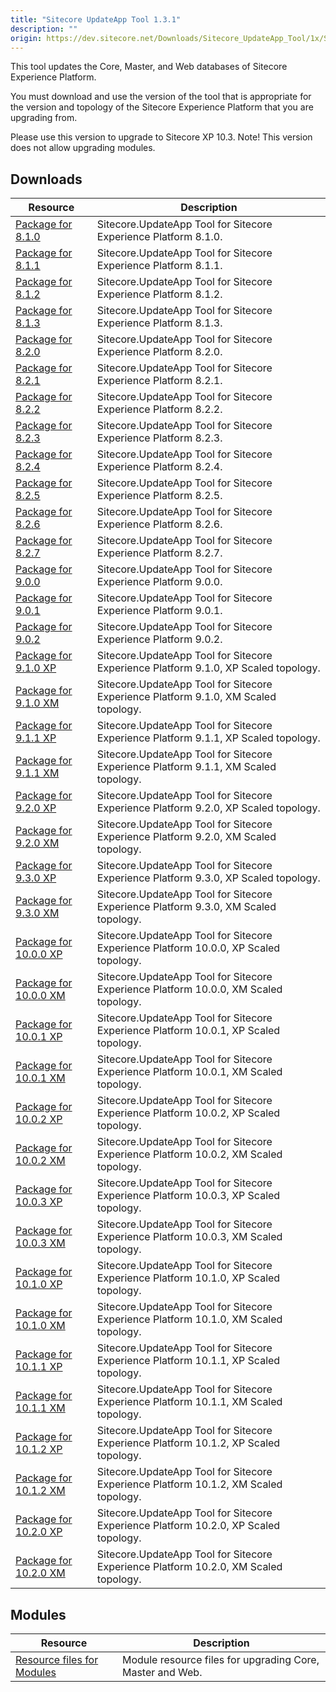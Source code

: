 ```yaml
---
title: "Sitecore UpdateApp Tool 1.3.1"
description: ""
origin: https://dev.sitecore.net/Downloads/Sitecore_UpdateApp_Tool/1x/Sitecore_UpdateApp_Tool_131
---
```


This tool updates the Core, Master, and Web databases of Sitecore Experience Platform.

You must download and use the version of the tool that is appropriate for the version and topology of the Sitecore Experience Platform that you are upgrading from.

  <Alert variant='warning' mb={4}>
    <AlertIcon />
    Please use this version to upgrade to Sitecore XP 10.3. Note! This version does not allow upgrading modules.
  </Alert>
  

## Downloads

 | Resource | Description |
 | --- | --- |
 | [Package for 8.1.0](https://scdp.blob.core.windows.net/downloads/Sitecore%20UpdateApp%20Tool/1x/Sitecore%20UpdateApp%20Tool%20131/Secure/Sitecore.UpdateApp%201.3.1%20for%20Sitecore%208.1.0%20rev.%20151003.zip) | Sitecore.UpdateApp Tool for Sitecore Experience Platform 8.1.0. |
 | [Package for 8.1.1](https://scdp.blob.core.windows.net/downloads/Sitecore%20UpdateApp%20Tool/1x/Sitecore%20UpdateApp%20Tool%20131/Secure/Sitecore.UpdateApp%201.3.1%20for%20Sitecore%208.1.1%20rev.%20151207.zip) | Sitecore.UpdateApp Tool for Sitecore Experience Platform 8.1.1. |
 | [Package for 8.1.2](https://scdp.blob.core.windows.net/downloads/Sitecore%20UpdateApp%20Tool/1x/Sitecore%20UpdateApp%20Tool%20131/Secure/Sitecore.UpdateApp%201.3.1%20for%20Sitecore%208.1.2%20rev.%20160302.zip) | Sitecore.UpdateApp Tool for Sitecore Experience Platform 8.1.2. |
 | [Package for 8.1.3](https://scdp.blob.core.windows.net/downloads/Sitecore%20UpdateApp%20Tool/1x/Sitecore%20UpdateApp%20Tool%20131/Secure/Sitecore.UpdateApp%201.3.1%20for%20Sitecore%208.1.3%20rev.%20160519.zip) | Sitecore.UpdateApp Tool for Sitecore Experience Platform 8.1.3. |
 | [Package for 8.2.0](https://scdp.blob.core.windows.net/downloads/Sitecore%20UpdateApp%20Tool/1x/Sitecore%20UpdateApp%20Tool%20131/Secure/Sitecore.UpdateApp%201.3.1%20for%20Sitecore%208.2.0%20rev.%20160729.zip) | Sitecore.UpdateApp Tool for Sitecore Experience Platform 8.2.0. |
 | [Package for 8.2.1](https://scdp.blob.core.windows.net/downloads/Sitecore%20UpdateApp%20Tool/1x/Sitecore%20UpdateApp%20Tool%20131/Secure/Sitecore.UpdateApp%201.3.1%20for%20Sitecore%208.2.1%20rev.%20161115.zip) | Sitecore.UpdateApp Tool for Sitecore Experience Platform 8.2.1. |
 | [Package for 8.2.2](https://scdp.blob.core.windows.net/downloads/Sitecore%20UpdateApp%20Tool/1x/Sitecore%20UpdateApp%20Tool%20131/Secure/Sitecore.UpdateApp%201.3.1%20for%20Sitecore%208.2.2%20rev.%20161221.zip) | Sitecore.UpdateApp Tool for Sitecore Experience Platform 8.2.2. |
 | [Package for 8.2.3](https://scdp.blob.core.windows.net/downloads/Sitecore%20UpdateApp%20Tool/1x/Sitecore%20UpdateApp%20Tool%20131/Secure/Sitecore.UpdateApp%201.3.1%20for%20Sitecore%208.2.3%20rev.%20170407.zip) | Sitecore.UpdateApp Tool for Sitecore Experience Platform 8.2.3. |
 | [Package for 8.2.4](https://scdp.blob.core.windows.net/downloads/Sitecore%20UpdateApp%20Tool/1x/Sitecore%20UpdateApp%20Tool%20131/Secure/Sitecore.UpdateApp%201.3.1%20for%20Sitecore%208.2.4%20rev.%20170614.zip) | Sitecore.UpdateApp Tool for Sitecore Experience Platform 8.2.4. |
 | [Package for 8.2.5](https://scdp.blob.core.windows.net/downloads/Sitecore%20UpdateApp%20Tool/1x/Sitecore%20UpdateApp%20Tool%20131/Secure/Sitecore.UpdateApp%201.3.1%20for%20Sitecore%208.2.5%20rev.%20170728.zip) | Sitecore.UpdateApp Tool for Sitecore Experience Platform 8.2.5. |
 | [Package for 8.2.6](https://scdp.blob.core.windows.net/downloads/Sitecore%20UpdateApp%20Tool/1x/Sitecore%20UpdateApp%20Tool%20131/Secure/Sitecore.UpdateApp%201.3.1%20for%20Sitecore%208.2.6%20rev.%20171121.zip) | Sitecore.UpdateApp Tool for Sitecore Experience Platform 8.2.6. |
 | [Package for 8.2.7](https://scdp.blob.core.windows.net/downloads/Sitecore%20UpdateApp%20Tool/1x/Sitecore%20UpdateApp%20Tool%20131/Secure/Sitecore.UpdateApp%201.3.1%20for%20Sitecore%208.2.7%20rev.%20180406.zip) | Sitecore.UpdateApp Tool for Sitecore Experience Platform 8.2.7. |
 | [Package for 9.0.0](https://scdp.blob.core.windows.net/downloads/Sitecore%20UpdateApp%20Tool/1x/Sitecore%20UpdateApp%20Tool%20131/Secure/Sitecore.UpdateApp%201.3.1%20for%20Sitecore%209.0.0%20rev.%20171002.zip) | Sitecore.UpdateApp Tool for Sitecore Experience Platform 9.0.0. |
 | [Package for 9.0.1](https://scdp.blob.core.windows.net/downloads/Sitecore%20UpdateApp%20Tool/1x/Sitecore%20UpdateApp%20Tool%20131/Secure/Sitecore.UpdateApp%201.3.1%20for%20Sitecore%209.0.1%20rev.%20171219.zip) | Sitecore.UpdateApp Tool for Sitecore Experience Platform 9.0.1. |
 | [Package for 9.0.2](https://scdp.blob.core.windows.net/downloads/Sitecore%20UpdateApp%20Tool/1x/Sitecore%20UpdateApp%20Tool%20131/Secure/Sitecore.UpdateApp%201.3.1%20for%20Sitecore%209.0.2%20rev.%20180604.zip) | Sitecore.UpdateApp Tool for Sitecore Experience Platform 9.0.2. |
 | [Package for 9.1.0 XP](https://scdp.blob.core.windows.net/downloads/Sitecore%20UpdateApp%20Tool/1x/Sitecore%20UpdateApp%20Tool%20131/Secure/Sitecore.UpdateApp%201.3.1%20for%20Sitecore%209.1.0%20rev.%20001564%20(XP).zip) | Sitecore.UpdateApp Tool for Sitecore Experience Platform 9.1.0, XP Scaled topology. |
 | [Package for 9.1.0 XM](https://scdp.blob.core.windows.net/downloads/Sitecore%20UpdateApp%20Tool/1x/Sitecore%20UpdateApp%20Tool%20131/Secure/Sitecore.UpdateApp%201.3.1%20for%20Sitecore%209.1.0%20rev.%20001564%20(XM).zip) | Sitecore.UpdateApp Tool for Sitecore Experience Platform 9.1.0, XM Scaled topology. |
 | [Package for 9.1.1 XP](https://scdp.blob.core.windows.net/downloads/Sitecore%20UpdateApp%20Tool/1x/Sitecore%20UpdateApp%20Tool%20131/Secure/Sitecore.UpdateApp%201.3.1%20for%20Sitecore%209.1.1%20rev.%20002459%20(XP).zip) | Sitecore.UpdateApp Tool for Sitecore Experience Platform 9.1.1, XP Scaled topology. |
 | [Package for 9.1.1 XM](https://scdp.blob.core.windows.net/downloads/Sitecore%20UpdateApp%20Tool/1x/Sitecore%20UpdateApp%20Tool%20131/Secure/Sitecore.UpdateApp%201.3.1%20for%20Sitecore%209.1.1%20rev.%20002459%20(XM).zip) | Sitecore.UpdateApp Tool for Sitecore Experience Platform 9.1.1, XM Scaled topology. |
 | [Package for 9.2.0 XP](https://scdp.blob.core.windows.net/downloads/Sitecore%20UpdateApp%20Tool/1x/Sitecore%20UpdateApp%20Tool%20131/Secure/Sitecore.UpdateApp%201.3.1%20for%20Sitecore%209.2.0%20rev.%20002893%20(XP).zip) | Sitecore.UpdateApp Tool for Sitecore Experience Platform 9.2.0, XP Scaled topology. |
 | [Package for 9.2.0 XM](https://scdp.blob.core.windows.net/downloads/Sitecore%20UpdateApp%20Tool/1x/Sitecore%20UpdateApp%20Tool%20131/Secure/Sitecore.UpdateApp%201.3.1%20for%20Sitecore%209.2.0%20rev.%20002893%20(XM).zip) | Sitecore.UpdateApp Tool for Sitecore Experience Platform 9.2.0, XM Scaled topology. |
 | [Package for 9.3.0 XP](https://scdp.blob.core.windows.net/downloads/Sitecore%20UpdateApp%20Tool/1x/Sitecore%20UpdateApp%20Tool%20131/Secure/Sitecore.UpdateApp%201.3.1%20for%20Sitecore%209.3.0%20rev.%20003498%20(XP).zip) | Sitecore.UpdateApp Tool for Sitecore Experience Platform 9.3.0, XP Scaled topology. |
 | [Package for 9.3.0 XM](https://scdp.blob.core.windows.net/downloads/Sitecore%20UpdateApp%20Tool/1x/Sitecore%20UpdateApp%20Tool%20131/Secure/Sitecore.UpdateApp%201.3.1%20for%20Sitecore%209.3.0%20rev.%20003498%20(XM).zip) | Sitecore.UpdateApp Tool for Sitecore Experience Platform 9.3.0, XM Scaled topology. |
 | [Package for 10.0.0 XP](https://scdp.blob.core.windows.net/downloads/Sitecore%20UpdateApp%20Tool/1x/Sitecore%20UpdateApp%20Tool%20131/Secure/Sitecore.UpdateApp%201.3.1%20for%20Sitecore%2010.0.0%20rev.%20004346%20(XP).zip) | Sitecore.UpdateApp Tool for Sitecore Experience Platform 10.0.0, XP Scaled topology. |
 | [Package for 10.0.0 XM](https://scdp.blob.core.windows.net/downloads/Sitecore%20UpdateApp%20Tool/1x/Sitecore%20UpdateApp%20Tool%20131/Secure/Sitecore.UpdateApp%201.3.1%20for%20Sitecore%2010.0.0%20rev.%20004346%20(XM).zip) | Sitecore.UpdateApp Tool for Sitecore Experience Platform 10.0.0, XM Scaled topology. |
 | [Package for 10.0.1 XP](https://scdp.blob.core.windows.net/downloads/Sitecore%20UpdateApp%20Tool/1x/Sitecore%20UpdateApp%20Tool%20131/Secure/Sitecore.UpdateApp%201.3.1%20for%20Sitecore%2010.0.1%20rev.%20004842%20(XP).zip) | Sitecore.UpdateApp Tool for Sitecore Experience Platform 10.0.1, XP Scaled topology. |
 | [Package for 10.0.1 XM](https://scdp.blob.core.windows.net/downloads/Sitecore%20UpdateApp%20Tool/1x/Sitecore%20UpdateApp%20Tool%20131/Secure/Sitecore.UpdateApp%201.3.1%20for%20Sitecore%2010.0.1%20rev.%20004842%20(XM).zip) | Sitecore.UpdateApp Tool for Sitecore Experience Platform 10.0.1, XM Scaled topology. |
 | [Package for 10.0.2 XP](https://scdp.blob.core.windows.net/downloads/Sitecore%20UpdateApp%20Tool/1x/Sitecore%20UpdateApp%20Tool%20131/Secure/Sitecore.UpdateApp%201.3.1%20for%20Sitecore%2010.0.2%20rev.%20006052%20(XP).zip) | Sitecore.UpdateApp Tool for Sitecore Experience Platform 10.0.2, XP Scaled topology. |
 | [Package for 10.0.2 XM](https://scdp.blob.core.windows.net/downloads/Sitecore%20UpdateApp%20Tool/1x/Sitecore%20UpdateApp%20Tool%20131/Secure/Sitecore.UpdateApp%201.3.1%20for%20Sitecore%2010.0.2%20rev.%20006052%20(XM).zip) | Sitecore.UpdateApp Tool for Sitecore Experience Platform 10.0.2, XM Scaled topology. |
 | [Package for 10.0.3 XP](https://scdp.blob.core.windows.net/downloads/Sitecore%20UpdateApp%20Tool/1x/Sitecore%20UpdateApp%20Tool%20131/Secure/Sitecore.UpdateApp%201.3.1%20for%20Sitecore%2010.0.3%20rev.%20006577%20(XP).zip) | Sitecore.UpdateApp Tool for Sitecore Experience Platform 10.0.3, XP Scaled topology. |
 | [Package for 10.0.3 XM](https://scdp.blob.core.windows.net/downloads/Sitecore%20UpdateApp%20Tool/1x/Sitecore%20UpdateApp%20Tool%20131/Secure/Sitecore.UpdateApp%201.3.1%20for%20Sitecore%2010.0.3%20rev.%20006577%20(XM).zip) | Sitecore.UpdateApp Tool for Sitecore Experience Platform 10.0.3, XM Scaled topology. |
 | [Package for 10.1.0 XP](https://scdp.blob.core.windows.net/downloads/Sitecore%20UpdateApp%20Tool/1x/Sitecore%20UpdateApp%20Tool%20131/Secure/Sitecore.UpdateApp%201.3.1%20for%20Sitecore%2010.1.0%20rev.%20005207%20(XP).zip) | Sitecore.UpdateApp Tool for Sitecore Experience Platform 10.1.0, XP Scaled topology. |
 | [Package for 10.1.0 XM](https://scdp.blob.core.windows.net/downloads/Sitecore%20UpdateApp%20Tool/1x/Sitecore%20UpdateApp%20Tool%20131/Secure/Sitecore.UpdateApp%201.3.1%20for%20Sitecore%2010.1.0%20rev.%20005207%20(XM).zip) | Sitecore.UpdateApp Tool for Sitecore Experience Platform 10.1.0, XM Scaled topology. |
 | [Package for 10.1.1 XP](https://scdp.blob.core.windows.net/downloads/Sitecore%20UpdateApp%20Tool/1x/Sitecore%20UpdateApp%20Tool%20131/Secure/Sitecore.UpdateApp%201.3.1%20for%20Sitecore%2010.1.1%20rev.%20005862%20(XP).zip) | Sitecore.UpdateApp Tool for Sitecore Experience Platform 10.1.1, XP Scaled topology. |
 | [Package for 10.1.1 XM](https://scdp.blob.core.windows.net/downloads/Sitecore%20UpdateApp%20Tool/1x/Sitecore%20UpdateApp%20Tool%20131/Secure/Sitecore.UpdateApp%201.3.1%20for%20Sitecore%2010.1.1%20rev.%20005862%20(XM).zip) | Sitecore.UpdateApp Tool for Sitecore Experience Platform 10.1.1, XM Scaled topology. |
 | [Package for 10.1.2 XP](https://scdp.blob.core.windows.net/downloads/Sitecore%20UpdateApp%20Tool/1x/Sitecore%20UpdateApp%20Tool%20131/Secure/Sitecore.UpdateApp%201.3.1%20for%20Sitecore%2010.1.2%20rev.%20006578%20(XP).zip) | Sitecore.UpdateApp Tool for Sitecore Experience Platform 10.1.2, XP Scaled topology. |
 | [Package for 10.1.2 XM](https://scdp.blob.core.windows.net/downloads/Sitecore%20UpdateApp%20Tool/1x/Sitecore%20UpdateApp%20Tool%20131/Secure/Sitecore.UpdateApp%201.3.1%20for%20Sitecore%2010.1.2%20rev.%20006578%20(XM).zip) | Sitecore.UpdateApp Tool for Sitecore Experience Platform 10.1.2, XM Scaled topology. |
 | [Package for 10.2.0 XP](https://scdp.blob.core.windows.net/downloads/Sitecore%20UpdateApp%20Tool/1x/Sitecore%20UpdateApp%20Tool%20131/Secure/Sitecore.UpdateApp%201.3.1%20for%20Sitecore%2010.2.0%20rev.%20006766%20(XP).zip) | Sitecore.UpdateApp Tool for Sitecore Experience Platform 10.2.0, XP Scaled topology. |
 | [Package for 10.2.0 XM](https://scdp.blob.core.windows.net/downloads/Sitecore%20UpdateApp%20Tool/1x/Sitecore%20UpdateApp%20Tool%20131/Secure/Sitecore.UpdateApp%201.3.1%20for%20Sitecore%2010.2.0%20rev.%20006766%20(XM).zip) | Sitecore.UpdateApp Tool for Sitecore Experience Platform 10.2.0, XM Scaled topology. |

## Modules

 | Resource | Description |
 | --- | --- |
 | [Resource files for Modules](/downloads/Resource_files_for_Modules/1x/Resource_files_for_Modules_100) | Module resource files for upgrading Core, Master and Web. |
